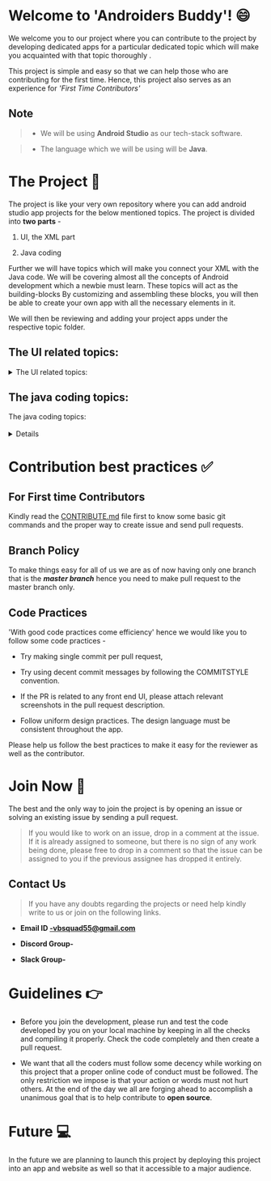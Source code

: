 # Welcome to 'Androiders Buddy'! :smile:

We welcome you to our project where you can contribute to the project by developing dedicated apps for a particular dedicated topic which will make you acquainted with that topic thoroughly .

This project is simple and easy so that we can help those who are contributing for the first time. Hence, this project also serves as an experience for *'First Time Contributors'*

  

## Note ##

  

>  - We will be using **Android Studio** as our tech-stack software.

>  - The language which we will be using will be **Java**.

  
  
  

# The Project :open_file_folder:

  

The project is like your very own repository where you can add android studio app projects for the below mentioned topics. The project is divided into **two parts** -

  

1. UI, the XML part

2. Java coding

Further we will have topics which will make you connect your XML with the Java code. We will be covering almost all the concepts of Android development which a newbie must learn. These topics will act as the building-blocks By customizing and assembling these blocks, you will then be able to create your own app with all the necessary elements in it.

  

We will then be reviewing and adding your project apps under the respective topic folder.

  

## The UI related topics:

  <details> 
 <summary>The UI related topics: </summary > <br>

 - Working with Button
 - Toast
 - List item
 - CustomToast
 - ToggleButton 
 - CheckBoxCustom 
 - CheckBox 
 - RadioButton 
 - Dynamic RadioButton
 - CustomRadioButton 
 - AlertDialog 
 - Spinner 
 - AutoCompleteTextView 
 - ListView
 - CustomListView 
 - RatingBar 
 - WebView 
 - SeekBar 
 - DatePicker 
 - TimePicker 
 - Analog and Digital ProgressBar 
 - Vertical ScrollView 
 - HorizontalScrollView
 - ImageSwitcher 
 - ImageSlider 
 - ViewStub 
 - TabLayout 
 - TabLayout with FrameLayout 
 - SearchView 
 - SearchView on Toolbar 
 - EditText
</details>

  
## The java coding topics:

 <summary>The java coding topics: </summary > <br>
<details>

 - Activity LifeCycle
 - Implicit Intent
 - Explicit Intent
 - StartActivityForResult
 - Share App Data
 - Android Fragments
 - MediaPlayer: Audio
 - VideoView: Video
 - Recording Media 
 - TelephonyManager
 - Get Call State
 - Simple Caller 
 - TalkerPhone 
 - Call
 - Send SMS
 - Send Email
 
 </details>

# Contribution best practices :white_check_mark:

  

## For First time Contributors

Kindly read the [CONTRIBUTE.md](https://github.com/VBSquad/Androiders-Buddy/blob/master/CONTRIBUTE!.md) file first to know some basic git commands and the proper way to create issue and send pull requests.

  

## Branch Policy

To make things easy for all of us we are as of now having only one branch that is the ***master branch*** hence you need to make pull request to the master branch only.

  

## Code Practices

'With good code practices come efficiency' hence we would like you to follow some code practices -

  

- Try making single commit per pull request,

- Try using decent commit messages by following the COMMITSTYLE convention.

- If the PR is related to any front end UI, please attach relevant screenshots in the pull request description.

- Follow uniform design practices. The design language must be consistent throughout the app.

  

Please help us follow the best practices to make it easy for the reviewer as well as the contributor.

  
  
  

# Join Now :email:

  

The best and the only way to join the project is by opening an issue or solving an existing issue by sending a pull request.

> If you would like to work on an issue, drop in a comment at the issue. If it is already assigned to someone, but there is no sign of any work being done, please free to drop in a comment so that the issue can be assigned to you if the previous assignee has dropped it entirely.

  

## Contact Us

> If you have any doubts regarding the projects or need help kindly write to us or join on the following links.

-  **Email ID -vbsquad55@gmail.com**

-  **Discord Group-**

-  **Slack Group-**

  

# Guidelines :point_right:

- Before you join the development, please run and test the code developed by you on your local machine by keeping in all the checks and compiling it properly. Check the code completely and then create a pull request.

  

- We want that all the coders must follow some decency while working on this project that a proper online code of conduct must be followed. The only restriction we impose is that your action or words must not hurt others. At the end of the day we all are forging ahead to accomplish a unanimous goal that is to help contribute to **open source**.

  

# Future :computer:

In the future we are planning to launch this project by deploying this project into an app and website as well so that it accessible to a major audience.
